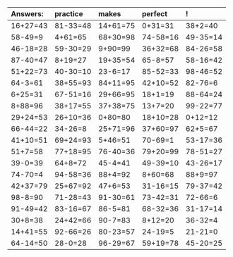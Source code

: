 | Answers: | practice | makes | perfect | ! |
| :--- | :--- | :--- | :--- | :--- |
| 16+27=43 | 81-33=48 | 14+61=75 | 0+31=31 | 38+2=40 | 
| 58-49=9 | 4+61=65 | 68+30=98 | 74-58=16 | 49-35=14 | 
| 46-18=28 | 59-30=29 | 9+90=99 | 36+32=68 | 84-26=58 | 
| 87-40=47 | 8+19=27 | 19+35=54 | 65-8=57 | 58-16=42 | 
| 51+22=73 | 40-30=10 | 23-6=17 | 85-52=33 | 98-46=52 | 
| 64-3=61 | 38+55=93 | 84+11=95 | 42+10=52 | 82-76=6 | 
| 6+25=31 | 67-51=16 | 29+66=95 | 18+1=19 | 88-64=24 | 
| 8+88=96 | 38+17=55 | 37+38=75 | 13+7=20 | 99-22=77 | 
| 29+24=53 | 26+10=36 | 0+80=80 | 18+10=28 | 0+12=12 | 
| 66-44=22 | 34-26=8 | 25+71=96 | 37+60=97 | 62+5=67 | 
| 41+10=51 | 69+24=93 | 5+46=51 | 70-69=1 | 53-17=36 | 
| 51+7=58 | 77+18=95 | 76-40=36 | 79+20=99 | 78-51=27 | 
| 39-0=39 | 64+8=72 | 45-4=41 | 49-39=10 | 43-26=17 | 
| 74-70=4 | 94-58=36 | 88+4=92 | 8+60=68 | 88+9=97 | 
| 42+37=79 | 25+67=92 | 47+6=53 | 31-16=15 | 79-37=42 | 
| 98-8=90 | 71-28=43 | 91-30=61 | 73-42=31 | 72-66=6 | 
| 91-49=42 | 83-16=67 | 86-5=81 | 68-32=36 | 31-17=14 | 
| 30+8=38 | 24+42=66 | 90-7=83 | 8+12=20 | 36-32=4 | 
| 14+41=55 | 92-66=26 | 80-23=57 | 24-19=5 | 21-21=0 | 
| 64-14=50 | 28-0=28 | 96-29=67 | 59+19=78 | 45-20=25 | 
